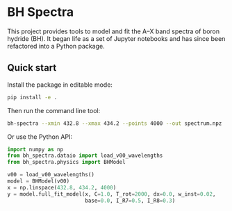 # BH Spectra

This project provides tools to model and fit the A–X band spectra of boron hydride (BH). It began life as a set of Jupyter notebooks and has since been refactored into a Python package.

## Quick start

Install the package in editable mode:

```bash
pip install -e .
```

Then run the command line tool:

```bash
bh-spectra --xmin 432.8 --xmax 434.2 --points 4000 --out spectrum.npz
```

Or use the Python API:

```python
import numpy as np
from bh_spectra.dataio import load_v00_wavelengths
from bh_spectra.physics import BHModel

v00 = load_v00_wavelengths()
model = BHModel(v00)
x = np.linspace(432.8, 434.2, 4000)
y = model.full_fit_model(x, C=1.0, T_rot=2000, dx=0.0, w_inst=0.02,
                         base=0.0, I_R7=0.5, I_R8=0.3)
```
